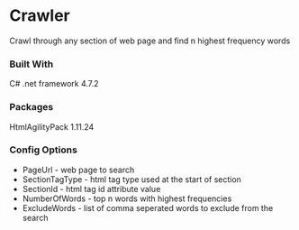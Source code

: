 # Crawler
Crawl through any section of web page and find n highest frequency words

### Built With
C# .net framework 4.7.2

###  Packages
HtmlAgilityPack 1.11.24

### Config Options
* PageUrl - web page to search
* SectionTagType - html tag type used at the start of section
* SectionId - html tag id attribute value
* NumberOfWords - top n words with highest frequencies
* ExcludeWords - list of comma seperated words to exclude from the search
